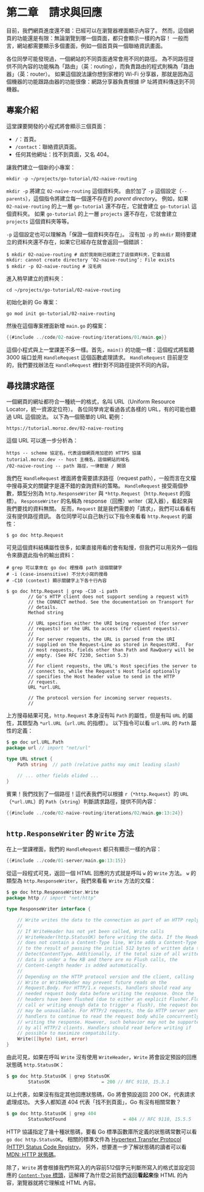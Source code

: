 # 第二章&#x3000;請求與回應

目前，我們網頁進度還不錯：已經可以在瀏覽器裡面顯示內容了。
然而，這個網頁的功能還是有限：無論瀏覽到哪一個頁面，都只會顯示一樣的內容！
一般而言，網站都需要顯示多個畫面，例如一個首頁與一個聯絡資訊畫面。

各位同學可能發現過，一個網站的不同頁面通常會用不同的路徑。
為不同路徑提供不同內容的功能稱為「路由」（英：routing），而負責路由的程式則稱為「路由器」（英：router）。
如果這個說法讓你想到家裡的 Wi-Fi 分享器，那就是因為這個機器的功能跟路由器的功能很像：網路分享器負責根據 IP 址將資料傳送到不同機器。

## 專案介紹

這堂課要開發的小程式將會顯示三個頁面：

* `/`：首頁。
* `/contact`：聯絡資訊頁面。
* 任何其他網址：找不到頁面，又名 404。

讓我們建立一個新的小專案：

```shell
mkdir -p ~/projects/go-tutorial/02-naive-routing
```

`mkdir -p` 將建立 `02-naive-routing` 這個資料夾。
由於加了 `-p` 這個設定（`--parents`），這個指令將建立每一個還不存在的 _parent directory_。
例如，如果 `02-naive-routing` 的上一層 `go-tutorial` 還不存在，它就會建立 `go-tutorial` 這個資料夾。
如果 `go-tutorial` 的上一層 `projects` 還不存在，它就會建立 `projects` 這個資料夾等等。

`-p` 這個設定也可以理解為「保證一個資料夾存在」。
沒有加 `-p` 的 `mkdir` 期待要建立的資料夾還不存在，如果它已經存在就會返回一個錯誤：

```shell
$ mkdir 02-naive-routing # 由於我剛剛已經建立了這個資料夾，它會出錯
mkdir: cannot create directory ‘02-naive-routing’: File exists
$ mkdir -p 02-naive-routing # 沒毛病
```

進入稍早建立的資料夾：

```shell
cd ~/projects/go-tutorial/02-naive-routing
```

初始化新的 Go 專案：

```shell
go mod init go-tutorial/02-naive-routing
```

然後在這個專案裡面新增 `main.go` 的檔案：

```go
{{#include ../code/02-naive-routing/iterations/01/main.go}}
```

這個小程式與上一堂課差不多一樣。首先，`main()` 的功能一樣：這個程式將監聽 3000 端口並用 `HandleRequest` 這個函數處理請求。
`HandleRequest` 目前是空的，我們要找辦法在 `HandleRequest` 裡針對不同路徑提供不同的內容。

## 尋找請求路徑

一個網頁的網址都符合一種統一的格式，名叫 URL（Uniform Resource Locator，統一資源定位符）。
各位同學肯定看過各式各樣的 URL，有的可能也聽過 URL 這個說法。
以下為一個簡單的 URL 範例：

```
https://tutorial.moroz.dev/02-naive-routing
```

這個 URL 可以進一步分析為：

```
https -- scheme 協定名，代表這個網頁用加密的 HTTPS 協議
tutorial.moroz.dev -- host 主機名，這個網站的域名
/02-naive-routing -- path 路徑，一律都是 / 開頭
```

我們在 `HandleRequest` 裡面將會需要請求路徑（request path），一般而言在文檔中搜尋英文的關鍵字是還不錯的查詢資料的策略。
`HandleRequest` 接受兩個參數，類型分別為 `http.ResponseWriter` 與 `*http.Request`（`http.Request` 的指標）。
`ResponseWriter` 的名稱為 response（回應）writer（寫入器），看起來與我們要找的資料無關。
反而，`Request` 就是我們需要的「請求」，我們可以看看有沒有提供路徑資訊。
各位同學可以自己執行以下指令來看看 `http.Request` 的屬性：

```shell
$ go doc http.Request
```

可見這個資料結構屬性很多，如果直接用看的會有點慢，但我們可以用另外一個指令來篩選此指令的輸出資料：

```shell
# grep 可以拿來在 go doc 裡搜尋 path 這個關鍵字
# -i (case-insensitive) 不分大小寫的搜尋
# -C10 (context) 顯示關鍵字上下各十行內容

$ go doc http.Request | grep -C10 -i path
        // Go's HTTP client does not support sending a request with
        // the CONNECT method. See the documentation on Transport for
        // details.
        Method string

        // URL specifies either the URI being requested (for server
        // requests) or the URL to access (for client requests).
        //
        // For server requests, the URL is parsed from the URI
        // supplied on the Request-Line as stored in RequestURI.  For
        // most requests, fields other than Path and RawQuery will be
        // empty. (See RFC 7230, Section 5.3)
        //
        // For client requests, the URL's Host specifies the server to
        // connect to, while the Request's Host field optionally
        // specifies the Host header value to send in the HTTP
        // request.
        URL *url.URL

        // The protocol version for incoming server requests.
        //
```

上方搜尋結果可見，`http.Request` 本身沒有叫 `Path` 的屬性，但是有叫 `URL` 的屬性，其類型為 `*url.URL`（`url.URL` 的指標）。
以下指令可以看 `url.URL` 的 `Path` 屬性的定義：

```go
$ go doc url.URL.Path             
package url // import "net/url"

type URL struct {
    Path string  // path (relative paths may omit leading slash)

    // ... other fields elided ...
}
```

賓果！我們找到了一個路徑！這代表我們可以根據 `r`（`*http.Request`）的 `URL`（`*url.URL`）的 `Path`（`string`）判斷請求路徑，提供不同內容：

```go
{{#include ../code/02-naive-routing/iterations/02/main.go:13:24}}
```

## `http.ResponseWriter` 的 `Write` 方法

在上一堂課裡面，我們的 `HandleRequest` 都只有顯示一樣的內容：

```go
{{#include ../code/01-server/main.go:13:15}}
```

從這一段程式可見，返回一個 HTML 回應的方式就是呼叫 `w` 的 `Write` 方法。
`w` 的類型為 `http.ResponseWriter`，我們來看看 `Write` 方法的文檔：

```go
$ go doc http.ResponseWriter.Write
package http // import "net/http"

type ResponseWriter interface {

	// Write writes the data to the connection as part of an HTTP reply.
	//
	// If WriteHeader has not yet been called, Write calls
	// WriteHeader(http.StatusOK) before writing the data. If the Header
	// does not contain a Content-Type line, Write adds a Content-Type set
	// to the result of passing the initial 512 bytes of written data to
	// DetectContentType. Additionally, if the total size of all written
	// data is under a few KB and there are no Flush calls, the
	// Content-Length header is added automatically.
	//
	// Depending on the HTTP protocol version and the client, calling
	// Write or WriteHeader may prevent future reads on the
	// Request.Body. For HTTP/1.x requests, handlers should read any
	// needed request body data before writing the response. Once the
	// headers have been flushed (due to either an explicit Flusher.Flush
	// call or writing enough data to trigger a flush), the request body
	// may be unavailable. For HTTP/2 requests, the Go HTTP server permits
	// handlers to continue to read the request body while concurrently
	// writing the response. However, such behavior may not be supported
	// by all HTTP/2 clients. Handlers should read before writing if
	// possible to maximize compatibility.
	Write([]byte) (int, error)
}
```

由此可見，如果在呼叫 `Write` 沒有使用 `WriteHeader`，`Write` 將會設定預設的回應狀態碼 `http.StatusOK`：

```go
$ go doc http.StatusOK | grep StatusOK
        StatusOK                   = 200 // RFC 9110, 15.3.1
```

以上代表，如果沒有指定其他回應狀態碼，Go 將會預設返回 200 OK，代表請求處理成功。
大多人都知道 404 代表「找不到頁面」，Go 有沒有相關常數？

```go
$ go doc http.StatusOK | grep 404
        StatusNotFound                     = 404 // RFC 9110, 15.5.5
```

HTTP 協議指定了幾十種狀態碼，要看 Go 標準函數庫所定義的狀態碼常數可以看 `go doc http.StatusOK`。
相關的標準文件為 <a href="https://www.iana.org/assignments/http-status-codes/http-status-codes.xhtml" target="_blank" rel="noopener noreferrer">Hypertext Transfer Protocol (HTTP) Status Code Registry</a>。
另外，想要進一步了解狀態碼的讀者可以看 <a href="https://developer.mozilla.org/zh-TW/docs/Web/HTTP/Status" target="_blank" rel="noopener noreferrer">MDN: HTTP 狀態碼</a>。

除了，`Write` 將會根據我們所寫入的內容前512個字元判斷所寫入的格式並設定回應的 <a href="https://developer.mozilla.org/zh-TW/docs/Web/HTTP/Headers/Content-Type" target="_blank" rel="noopener noreferrer">`Content-Type` 標頭</a>，這解釋了為什麼之前我們返回**看起來**像 HTML 的內容，瀏覽器就將它理解成 HTML 內容。

